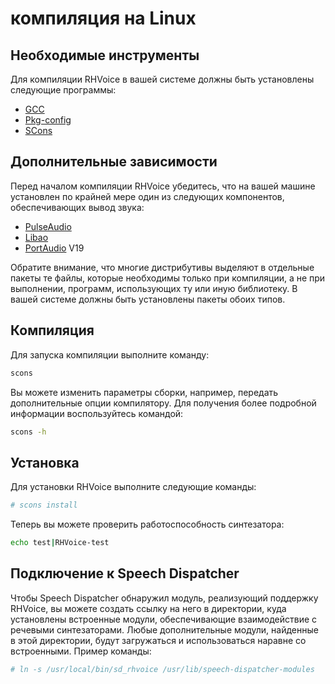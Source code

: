 # компиляция на Linux

## Необходимые инструменты

Для компиляции RHVoice в вашей системе должны быть установлены
следующие программы:

* [GCC](https://gcc.gnu.org)
* [Pkg-config](http://www.freedesktop.org/wiki/Software/pkg-config/)
* [SCons](https://www.scons.org)

## Дополнительные зависимости

Перед началом компиляции RHVoice убедитесь, что на вашей машине
установлен по крайней мере один из следующих компонентов,
обеспечивающих вывод звука:

* [PulseAudio](http://www.freedesktop.org/wiki/Software/PulseAudio/)
* [Libao](https://www.xiph.org/ao/)
* [PortAudio](http://www.portaudio.com) V19

Обратите внимание, что многие дистрибутивы выделяют в отдельные пакеты
те файлы, которые необходимы только при компиляции, а не при
выполнении, программ, использующих ту или иную библиотеку. В вашей
системе должны быть установлены пакеты обоих типов.

## Компиляция

Для запуска компиляции выполните команду:

```bash
scons
```

Вы можете изменить параметры сборки, например, передать дополнительные
опции компилятору. Для получения более подробной информации
воспользуйтесь командой:

```bash
scons -h
```

## Установка

Для установки RHVoice выполните следующие команды:

```bash
# scons install
```

Теперь вы можете проверить работоспособность синтезатора:

```bash
echo test|RHVoice-test
```

## Подключение к Speech Dispatcher

Чтобы Speech Dispatcher обнаружил модуль, реализующий поддержку
RHVoice, вы можете создать ссылку на него в директории, куда
установлены встроенные модули, обеспечивающие взаимодействие с
речевыми синтезаторами. Любые дополнительные модули, найденные в этой
директории, будут загружаться и использоваться наравне со встроенными.
Пример команды:

```bash
# ln -s /usr/local/bin/sd_rhvoice /usr/lib/speech-dispatcher-modules
```
